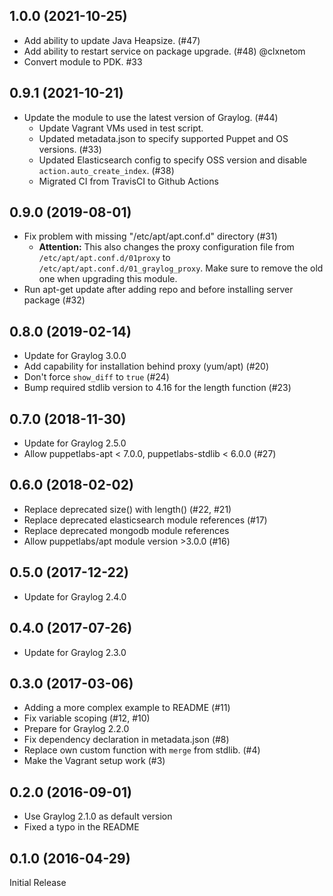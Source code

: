 
## 1.0.0 (2021-10-25)
- Add ability to update Java Heapsize. (#47)
- Add ability to restart service on package upgrade. (#48) @clxnetom
- Convert module to PDK. #33

## 0.9.1 (2021-10-21)
- Update the module to use the latest version of Graylog. (#44)
  - Update Vagrant VMs used in test script.
  - Updated metadata.json to specify supported Puppet and OS versions. (#33)
  - Updated Elasticsearch config to specify OSS version and disable `action.auto_create_index`. (#38)
  - Migrated CI from TravisCI to Github Actions

## 0.9.0 (2019-08-01)

- Fix problem with missing "/etc/apt/apt.conf.d" directory (#31)
  - **Attention:** This also changes the proxy configuration file from `/etc/apt/apt.conf.d/01proxy`
    to `/etc/apt/apt.conf.d/01_graylog_proxy`. Make sure to remove the old one when upgrading
    this module.
- Run apt-get update after adding repo and before installing server package (#32)

## 0.8.0 (2019-02-14)

- Update for Graylog 3.0.0
- Add capability for installation behind proxy (yum/apt) (#20)
- Don't force `show_diff` to `true` (#24)
- Bump required stdlib version to 4.16 for the length function (#23)

## 0.7.0 (2018-11-30)

- Update for Graylog 2.5.0
- Allow puppetlabs-apt < 7.0.0, puppetlabs-stdlib < 6.0.0 (#27)

## 0.6.0 (2018-02-02)

- Replace deprecated size() with length() (#22, #21)
- Replace deprecated elasticsearch module references (#17)
- Replace deprecated mongodb module references
- Allow puppetlabs/apt module version >3.0.0 (#16)

## 0.5.0 (2017-12-22)

- Update for Graylog 2.4.0

## 0.4.0 (2017-07-26)

- Update for Graylog 2.3.0

## 0.3.0 (2017-03-06)

- Adding a more complex example to README (#11)
- Fix variable scoping (#12, #10)
- Prepare for Graylog 2.2.0
- Fix dependency declaration in metadata.json (#8)
- Replace own custom function with `merge` from stdlib. (#4)
- Make the Vagrant setup work (#3)

## 0.2.0 (2016-09-01)

- Use Graylog 2.1.0 as default version
- Fixed a typo in the README

## 0.1.0 (2016-04-29)

Initial Release
